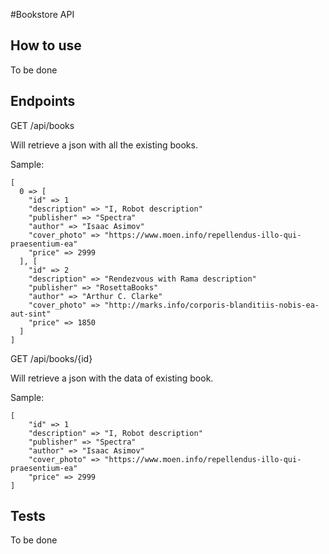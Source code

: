 #Bookstore API

## How to use
To be done

## Endpoints

GET /api/books

Will retrieve a json with all the existing books.

Sample:
```
[
  0 => [
    "id" => 1
    "description" => "I, Robot description"
    "publisher" => "Spectra"
    "author" => "Isaac Asimov"
    "cover_photo" => "https://www.moen.info/repellendus-illo-qui-praesentium-ea"
    "price" => 2999
  ], [
    "id" => 2
    "description" => "Rendezvous with Rama description"
    "publisher" => "RosettaBooks"
    "author" => "Arthur C. Clarke"
    "cover_photo" => "http://marks.info/corporis-blanditiis-nobis-ea-aut-sint"
    "price" => 1850
  ]
]
```

GET /api/books/{id}

Will retrieve a json with the data of existing book.

Sample:
```
[
    "id" => 1
    "description" => "I, Robot description"
    "publisher" => "Spectra"
    "author" => "Isaac Asimov"
    "cover_photo" => "https://www.moen.info/repellendus-illo-qui-praesentium-ea"
    "price" => 2999
]
```

## Tests
To be done
